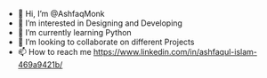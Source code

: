 - 👋 Hi, I’m @AshfaqMonk
- 👀 I’m interested in Designing and Developing
- 🌱 I’m currently learning Python
- 💞️ I’m looking to collaborate on different Projects
- 📫 How to reach me https://www.linkedin.com/in/ashfaqul-islam-469a9421b/

<!---
AshfaqMonk/AshfaqMonk is a ✨ special ✨ repository because its `README.md` (this file) appears on your GitHub profile.
You can click the Preview link to take a look at your changes.
--->
